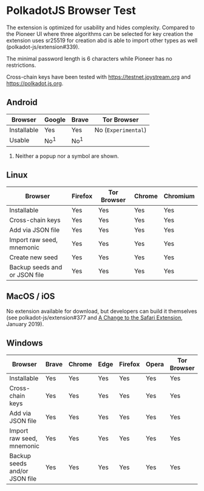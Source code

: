 # PolkadotJS Browser Test

The extension is optimized for usability and hides complexity. Compared to the Pioneer UI where three algorithms can be selected for key creation the extension uses sr25519 for creation abd is able to import other types as well (polkadot-js/extension#339).

The minimal password length is 6 characters while Pioneer has no restrictions.

Cross-chain keys have been tested with https://testnet.joystream.org and https://polkadot.js.org.

## Android

Browser | Google | Brave | Tor Browser
-- | -- | -- | --
Installable | Yes | Yes | No (`Experimental`)
Usable | No<sup>1</sup> | No<sup>1</sup> |  

1) Neither a popup nor a symbol are shown.

## Linux

Browser | Firefox | Tor Browser | Chrome | Chromium
-- | -- | -- | -- | --
Installable | Yes | Yes | Yes | Yes
Cross-chain keys | Yes | Yes | Yes | Yes
Add via JSON file | Yes | Yes | Yes | Yes
Import raw seed, mnemonic | Yes | Yes | Yes | Yes
Create new seed | Yes | Yes | Yes | Yes
Backup seeds and or JSON file | Yes | Yes | Yes | Yes

## MacOS / iOS

No extension available for download, but developers can build it themselves (see polkadot-js/extension#377 and [A Change to the Safari Extension](http://blog.lastpass.com/2019/01/change-safari-extension/), January 2019).

## Windows

Browser | Brave | Chrome | Edge | Firefox | Opera | Tor Browser
-- | -- | -- | -- | -- | -- | --
Installable | Yes | Yes | Yes | Yes | Yes | Yes
Cross-chain keys | Yes | Yes | Yes | Yes | Yes | Yes
Add via JSON file | Yes | Yes | Yes | Yes | Yes | Yes
Import raw seed, mnemonic | Yes | Yes | Yes | Yes | Yes | Yes
Backup seeds and/or JSON file | Yes | Yes | Yes | Yes | Yes | Yes

